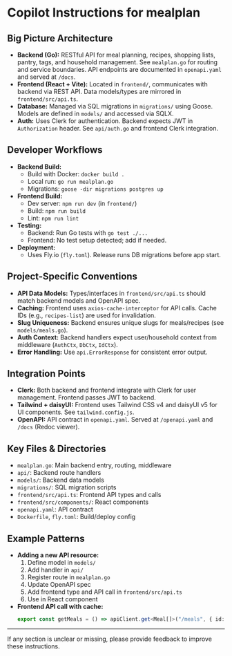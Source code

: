 # Copilot Instructions for mealplan

## Big Picture Architecture
- **Backend (Go):** RESTful API for meal planning, recipes, shopping lists, pantry, tags, and household management. See `mealplan.go` for routing and service boundaries. API endpoints are documented in `openapi.yaml` and served at `/docs`.
- **Frontend (React + Vite):** Located in `frontend/`, communicates with backend via REST API. Data models/types are mirrored in `frontend/src/api.ts`.
- **Database:** Managed via SQL migrations in `migrations/` using Goose. Models are defined in `models/` and accessed via SQLX.
- **Auth:** Uses Clerk for authentication. Backend expects JWT in `Authorization` header. See `api/auth.go` and frontend Clerk integration.

## Developer Workflows
- **Backend Build:**
  - Build with Docker: `docker build .`
  - Local run: `go run mealplan.go`
  - Migrations: `goose -dir migrations postgres up`
- **Frontend Build:**
  - Dev server: `npm run dev` (in `frontend/`)
  - Build: `npm run build`
  - Lint: `npm run lint`
- **Testing:**
  - Backend: Run Go tests with `go test ./...`
  - Frontend: No test setup detected; add if needed.
- **Deployment:**
  - Uses Fly.io (`fly.toml`). Release runs DB migrations before app start.

## Project-Specific Conventions
- **API Data Models:** Types/interfaces in `frontend/src/api.ts` should match backend models and OpenAPI spec.
- **Caching:** Frontend uses `axios-cache-interceptor` for API calls. Cache IDs (e.g., `recipes-list`) are used for invalidation.
- **Slug Uniqueness:** Backend ensures unique slugs for meals/recipes (see `models/meals.go`).
- **Auth Context:** Backend handlers expect user/household context from middleware (`AuthCtx`, `DbCtx`, `IdCtx`).
- **Error Handling:** Use `api.ErrorResponse` for consistent error output.

## Integration Points
- **Clerk:** Both backend and frontend integrate with Clerk for user management. Frontend passes JWT to backend.
- **Tailwind + daisyUI:** Frontend uses Tailwind CSS v4 and daisyUI v5 for UI components. See `tailwind.config.js`.
- **OpenAPI:** API contract in `openapi.yaml`. Served at `/openapi.yaml` and `/docs` (Redoc viewer).

## Key Files & Directories
- `mealplan.go`: Main backend entry, routing, middleware
- `api/`: Backend route handlers
- `models/`: Backend data models
- `migrations/`: SQL migration scripts
- `frontend/src/api.ts`: Frontend API types and calls
- `frontend/src/components/`: React components
- `openapi.yaml`: API contract
- `Dockerfile`, `fly.toml`: Build/deploy config

## Example Patterns
- **Adding a new API resource:**
  1. Define model in `models/`
  2. Add handler in `api/`
  3. Register route in `mealplan.go`
  4. Update OpenAPI spec
  5. Add frontend type and API call in `frontend/src/api.ts`
  6. Use in React component
- **Frontend API call with cache:**
  ```ts
  export const getMeals = () => apiClient.get<Meal[]>("/meals", { id: MEALS_LIST_ID, cache: {} });
  ```

---
If any section is unclear or missing, please provide feedback to improve these instructions.
